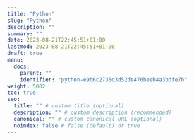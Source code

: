 ```yaml
---
title: "Python"
slug: "Python"
description: ""
summary: ""
date: 2023-08-21T22:45:51+01:00
lastmod: 2023-08-21T22:45:51+01:00
draft: true
menu:
  docs:
    parent: ""
    identifier: "python-e9b6c2735d3d52de476beeb4a3bdfe7b"
weight: 5002
toc: true
seo:
  title: "" # custom title (optional)
  description: "" # custom description (recommended)
  canonical: "" # custom canonical URL (optional)
  noindex: false # false (default) or true
---
```

